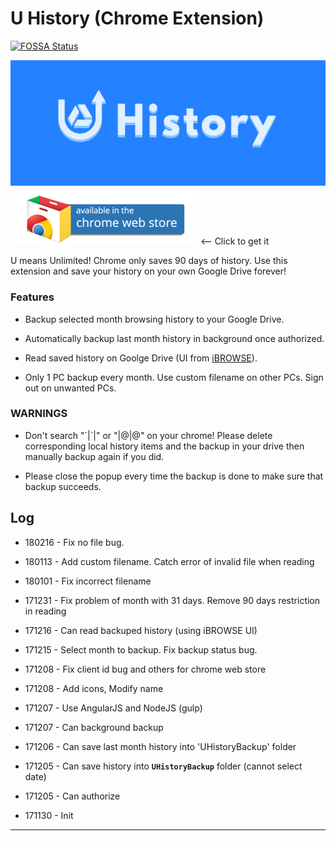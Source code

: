 # U History (Chrome Extension)

[![FOSSA Status](https://app.fossa.io/api/projects/git%2Bgithub.com%2FPike96%2FUHistory.svg?type=shield)](https://app.fossa.io/projects/git%2Bgithub.com%2FPike96%2FUHistory?ref=badge_shield)

![tile1400](https://github.com/Pike96/UHistory/raw/master/pic/tile1400.png) [![](/pic/chrome-web-store.png "U History - Chrome Web Store")][webstore] <-- Click to get it

U means Unlimited! Chrome only saves 90 days of history. Use this extension and save your history on your own Google Drive forever!

### Features

- Backup selected month browsing history to your Google Drive.

- Automatically backup last month history in background once authorized.

- Read saved history on Goolge Drive (UI from [iBROWSE]).

- Only 1 PC backup every month. Use custom filename on other PCs. Sign out on unwanted PCs.

### WARNINGS

- Don't search "\`|\`|" or "|@|@" on your chrome! Please delete corresponding local history items and the backup in your drive then manually backup again if you did.

- Please close the popup every time the backup is done to make sure that backup succeeds.

## Log

- 180216 - Fix no file bug.

- 180113 - Add custom filename. Catch error of invalid file when reading

- 180101 - Fix incorrect filename

- 171231 - Fix problem of month with 31 days. Remove 90 days restriction in reading

- 171216 - Can read backuped history (using iBROWSE UI)

- 171215 - Select month to backup. Fix backup status bug.

- 171208 - Fix client id bug and others for chrome web store

- 171208 - Add icons, Modify name

- 171207 - Use AngularJS and NodeJS (gulp)

- 171207 - Can background backup

- 171206 - Can save last month history into 'UHistoryBackup' folder

- 171205 - Can save history into **`UHistoryBackup`** folder (cannot select date)

- 171205 - Can authorize

- 171130 - Init

--------------------------------
[webstore]:https://chrome.google.com/webstore/detail/u-history/nkokmdpokpgocgabofnpkandjgchljgf
[iBROWSE]:https://github.com/henrilouis/ibrowse